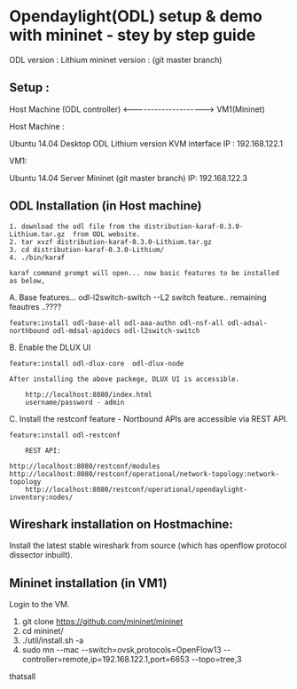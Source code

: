 Opendaylight(ODL) setup & demo with mininet - stey by step guide
================================================================

ODL version :  Lithium
mininet version : (git master branch)



Setup : 
------

Host Machine (ODL controller) <--------------------> VM1(Mininet)

Host Machine :  

  Ubuntu 14.04 Desktop
  ODL Lithium version
  KVM interface IP : 192.168.122.1

VM1:

  Ubuntu 14.04 Server
  Mininet (git master branch)
  IP: 192.168.122.3


ODL Installation (in Host machine)
---------------------------------

	1. download the odl file from the distribution-karaf-0.3.0-Lithium.tar.gz  from ODL website.
	2. tar xvzf distribution-karaf-0.3.0-Lithium.tar.gz 
	3. cd distribution-karaf-0.3.0-Lithium/
	4. ./bin/karaf

	karaf command prompt will open... now basic features to be installed as below,


   A. Base features... odl-l2switch-switch --L2 switch feature.. remaining feautres ..????

	feature:install odl-base-all odl-aaa-authn odl-nsf-all odl-adsal-northbound odl-mdsal-apidocs odl-l2switch-switch

	
   B. Enable the DLUX UI
	
	feature:install odl-dlux-core  odl-dlux-node

	After installing the above packege, DLUX UI is accessible.

        http://localhost:8080/index.html   
        username/password - admin

   C.  Install the restconf feature - Nortbound APIs are accessible via REST API.

	feature:install odl-restconf

        REST API:
	
	http://localhost:8080/restconf/modules
	http://localhost:8080/restconf/operational/network-topology:network-topology
        http://localhost:8080/restconf/operational/opendaylight-inventory:nodes/

Wireshark installation on Hostmachine:
--------------------

Install the latest stable wireshark from source (which has openflow protocol dissector inbuilt).



Mininet installation (in VM1)
----------------------------
Login to the VM.
 1. git clone https://github.com/mininet/mininet
 2. cd mininet/
 3. ./util/install.sh -a
 4. sudo mn --mac --switch=ovsk,protocols=OpenFlow13 --controller=remote,ip=192.168.122.1,port=6653 --topo=tree,3


thatsall
